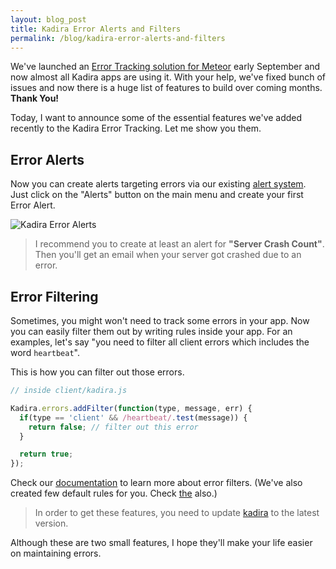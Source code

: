 ```yaml
---
layout: blog_post
title: Kadira Error Alerts and Filters
permalink: /blog/kadira-error-alerts-and-filters
---
```


We've launched an [Error Tracking solution for Meteor](https://kadira.io/blog/awesome-error-tracking-solution-for-meteor-apps-with-kadira/) early September and now almost all Kadira apps are using it. With your help, we've fixed bunch of issues and now there is a huge list of features to build over coming months. **Thank You!**

Today, I want to announce some of the essential features we've added recently to the Kadira Error Tracking. Let me show you them.

## Error Alerts

Now you can create alerts targeting errors via our existing [alert system](https://kadira.io/blog/stay-alert-with-your-meteor-app/). Just click on the "Alerts" button on the main menu and create your first Error Alert.

![Kadira Error Alerts](https://cldup.com/jNu35j7Dki.png)

> I recommend you to create at least an alert for **"Server Crash Count"**. Then you'll get an email when your server got crashed due to an error.

## Error Filtering

Sometimes, you might won't need to track some errors in your app. Now you can easily filter them out by writing rules inside your app. For an examples, let's say "you need to filter all client errors which includes the word `heartbeat`". 

This is how you can filter out those errors.

~~~js
// inside client/kadira.js

Kadira.errors.addFilter(function(type, message, err) {
  if(type == 'client' && /heartbeat/.test(message)) {
    return false; // filter out this error
  }

  return true;
});
~~~

Check our [documentation](http://support.kadira.io/knowledgebase/articles/431539-filtering-errors) to learn more about error filters.
(We've also created few default rules for you. Check [the](http://support.kadira.io/knowledgebase/articles/431539-filtering-errors) also.)

> In order to get these features, you need to update [kadira](https://github.com/meteorhacks/kadira) to the latest version.

Although these are two small features, I hope they'll make your life easier on maintaining errors.